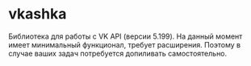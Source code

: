 # vkashka

Библиотека для работы с VK API (версии 5.199). На данный момент имеет минимальный функционал, требует расширения. 
Поэтому в случае ваших задач потребуется допиливать самостоятельно.  